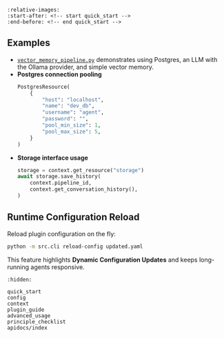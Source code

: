 
```{include} ../../README.md
:relative-images:
:start-after: <!-- start quick_start -->
:end-before: <!-- end quick_start -->
```

## Examples

- [`vector_memory_pipeline.py`](../../examples/pipelines/vector_memory_pipeline.py)
  demonstrates using Postgres, an LLM with the Ollama provider, and simple
  vector memory.
- **Postgres connection pooling**
  ```python
  PostgresResource(
      {
          "host": "localhost",
          "name": "dev_db",
          "username": "agent",
          "password": "",
          "pool_min_size": 1,
          "pool_max_size": 5,
      }
  )
  ```
- **Storage interface usage**
  ```python
  storage = context.get_resource("storage")
  await storage.save_history(
      context.pipeline_id,
      context.get_conversation_history(),
  )
  ```

## Runtime Configuration Reload

Reload plugin configuration on the fly:

```bash
python -m src.cli reload-config updated.yaml
```

This feature highlights **Dynamic Configuration Updates** and keeps
long-running agents responsive.

```{toctree}
:hidden:

quick_start
config
context
plugin_guide
advanced_usage
principle_checklist
apidocs/index
```


